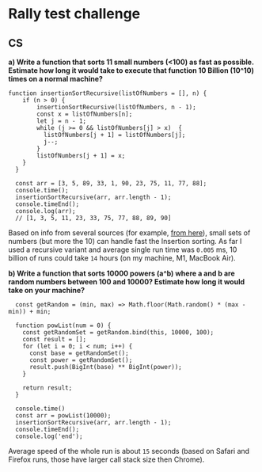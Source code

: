 # Rally test challenge

## CS 
**a) Write a function that sorts 11 small numbers (<100) as fast as possible. Estimate how long it would take to execute that function 10 Billion (10^10) times on a normal machine?**

```
function insertionSortRecursive(listOfNumbers = [], n) {
    if (n > 0) {
        insertionSortRecursive(listOfNumbers, n - 1);
        const x = listOfNumbers[n];
        let j = n - 1;
        while (j >= 0 && listOfNumbers[j] > x)  {
          listOfNumbers[j + 1] = listOfNumbers[j];
          j--;
        }
        listOfNumbers[j + 1] = x;
    }
  }

  const arr = [3, 5, 89, 33, 1, 90, 23, 75, 11, 77, 88];
  console.time();
  insertionSortRecursive(arr, arr.length - 1);
  console.timeEnd();
  console.log(arr);
  // [1, 3, 5, 11, 23, 33, 75, 77, 88, 89, 90]
```
Based on info from several sources (for example, [from here](https://www.cpp.edu/~ftang/courses/CS241/notes/sorting.htm)), small sets of numbers (but more the 10) can handle fast the Insertion sorting.
As far I used a recursive variant and average single run time was `0.005` ms, 10 billion of runs could take `14` hours (on my machine, M1, MacBook Air).

**b) Write a function that sorts 10000 powers (a^b) where a and b are random numbers between 100 and 10000? Estimate how long it would take on your machine?**

```
  const getRandom = (min, max) => Math.floor(Math.random() * (max - min)) + min;
    
  function powList(num = 0) {
    const getRandomSet = getRandom.bind(this, 10000, 100);
    const result = [];
    for (let i = 0; i < num; i++) {
      const base = getRandomSet();
      const power = getRandomSet();
      result.push(BigInt(base) ** BigInt(power));
    }

    return result;
  }

  console.time()
  const arr = powList(10000);
  insertionSortRecursive(arr, arr.length - 1);
  console.timeEnd();
  console.log('end');
```

Average speed of the whole run is about `15` seconds (based on Safari and Firefox runs, those have larger call stack size then Chrome).
